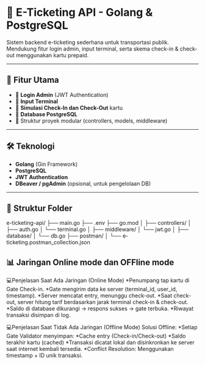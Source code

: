 # 🎫 E-Ticketing API - Golang & PostgreSQL

Sistem backend e-ticketing sederhana untuk transportasi publik.  
Mendukung fitur login admin, input terminal, serta skema check-in & check-out menggunakan kartu prepaid.

---

## 🚀 Fitur Utama

- 🔐 **Login Admin** (JWT Authentication)
- 🏁 **Input Terminal** 
- 🎫 **Simulasi Check-In dan Check-Out** kartu
- 💾 **Database PostgreSQL**
- 🧱 Struktur proyek modular (controllers, models, middleware)

---

## 🛠️ Teknologi

- **Golang** (Gin Framework)
- **PostgreSQL**
- **JWT Authentication**
- **DBeaver / pgAdmin** (opsional, untuk pengelolaan DB)

---

## 📁 Struktur Folder

e-ticketing-api/
├── main.go
├── .env
├── go.mod
│
├── controllers/
│ ├── auth.go
│ └── terminal.go
│
├── middleware/
│ └── jwt.go
│
├── database/
│ └── db.go
├── postman/
│ └── e-ticketing.postman_collection.json

## 📊 Jaringan Online mode dan OFFline mode

💻Penjelasan Saat Ada Jaringan (Online Mode)
*Penumpang tap kartu di Gate Check-in.
*Gate mengirim data ke server (terminal_id, user_id, timestamp).
*Server mencatat entry, menunggu check-out.
*Saat check-out, server hitung tarif berdasarkan jarak terminal check-in & check-out.
*Saldo di database dikurangi → respons sukses → gate terbuka.
*Riwayat transaksi disimpan di log.

💻Penjelasan Saat Tidak Ada Jaringan (Offline Mode)
Solusi Offline:
*Setiap Gate Validator menyimpan:
*Cache entry (Check-in/Check-out)
*Saldo terakhir kartu (cached)
*Transaksi dicatat lokal dan disinkronkan ke server saat internet kembali tersedia.
*Conflict Resolution: Menggunakan timestamp + ID unik transaksi.


